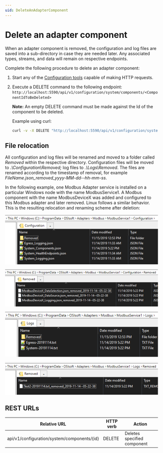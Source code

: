 ```yaml
---
uid: DeleteAnAdapterComponent
---
```


# Delete an adapter component

When an adapter component is removed, the configuration and log files are saved into a sub-directory in case they are needed later. Any associated types, streams, and data will remain on respective endpoints.

Complete the following procedure to delete an adapter component:

1. Start any of the [Configuration tools](xref:ConfigurationTools) capable of making HTTP requests.

2. Execute a DELETE command to the following endpoint: `http://localhost:5590/api/v1/configuration/system/components/<ComponentIdToBeDeleted>`

    **Note:** An empty DELETE command must be made against the Id of the component to be deleted. 

      Example using curl:

      ```bash
      curl -v -X DELETE "http://localhost:5590/api/v1/configuration/system/components/ComponentIdToBeDeleted"
      ```

## File relocation

All configuration and log files will be renamed and moved to a folder called _Removed_ within the respective directory. Configuration files will be moved to *.\Configuration\Removed;* log files to *.\Logs\Removed*. The files are renamed according to the timestamp of removal, for example *FileName.json_removed_yyyy-MM-dd--hh-mm-ss*.

In the following example, one Modbus Adapter service is installed on a particular Windows node with the name ModbusService1. A Modbus component with the name ModbusDeviceX was added and configured to this Modbus adapter and later removed. Linux follows a similar behavior. This is the resulting relocation and renaming scheme after deletion:

![ConfigurationFolder](../images/ConfigurationFolder.png)

![RemovedConfigurations](../images/RemovedConfigurations.png)

![LogsFolder](../images/LogsFolder.png)

![RemovedLogs](../images/RemovedLogs.png)


## REST URLs
| Relative URL                                              | HTTP verb | Action               |
|-----------------------------------------------------------|-----------|----------------------|
| api/v1/configuration/system/components/{id}      | DELETE       | Deletes specified component |

